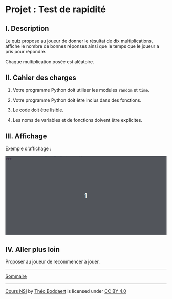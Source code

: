 # Projet : Test de rapidité

## I. Description

Le quiz propose au joueur de donner le résultat de dix multiplications, affiche le nombre de bonnes réponses ainsi que le temps que le joueur a pris pour répondre.

Chaque multiplication posée est aléatoire.

## II. Cahier des charges

1. Votre programme Python doit utiliser les modules `random` et `time`.

2. Votre programme Python doit être inclus dans des fonctions.

3. Le code doit être lisible.

4. Les noms de variables et de fonctions doivent être explicites.

## III. Affichage

Exemple d'affichage :

![gif](./img/exemple_test_de_rapidité.gif)

## IV. Aller plus loin

Proposer au joueur de recommencer à jouer.

________

[Sommaire](./../../README.md)

___________

<p xmlns:cc="http://creativecommons.org/ns#" xmlns:dct="http://purl.org/dc/terms/"><a property="dct:title" rel="cc:attributionURL" href="https://github.com/boddaert/nsi">Cours NSI</a> by <a rel="cc:attributionURL dct:creator" property="cc:attributionName" href="https://github.com/boddaert">Théo Boddaert</a> is licensed under <a href="https://creativecommons.org/licenses/by/4.0/?ref=chooser-v1" target="_blank" rel="license noopener noreferrer" style="display:inline-block;">CC BY 4.0</a>  <img style="height:22px!important;margin-left:3px;vertical-align:text-bottom;" src="https://mirrors.creativecommons.org/presskit/icons/cc.svg?ref=chooser-v1" alt="">  <img style="height:22px!important;margin-left:3px;vertical-align:text-bottom;" src="https://mirrors.creativecommons.org/presskit/icons/by.svg?ref=chooser-v1" alt=""></p> 